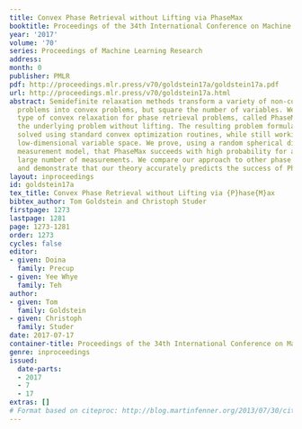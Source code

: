 ```yaml
---
title: Convex Phase Retrieval without Lifting via PhaseMax
booktitle: Proceedings of the 34th International Conference on Machine Learning
year: '2017'
volume: '70'
series: Proceedings of Machine Learning Research
address: 
month: 0
publisher: PMLR
pdf: http://proceedings.mlr.press/v70/goldstein17a/goldstein17a.pdf
url: http://proceedings.mlr.press/v70/goldstein17a.html
abstract: Semidefinite relaxation methods transform a variety of non-convex optimization
  problems into convex problems, but square the number of variables. We study a new
  type of convex relaxation for phase retrieval problems, called PhaseMax, that convexifies
  the underlying problem without lifting. The resulting problem formulation can be
  solved using standard convex optimization routines, while still working in the original,
  low-dimensional variable space. We prove, using a random spherical distribution
  measurement model, that PhaseMax succeeds with high probability for a sufficiently
  large number of measurements. We compare our approach to other phase retrieval methods
  and demonstrate that our theory accurately predicts the success of PhaseMax.
layout: inproceedings
id: goldstein17a
tex_title: Convex Phase Retrieval without Lifting via {P}hase{M}ax
bibtex_author: Tom Goldstein and Christoph Studer
firstpage: 1273
lastpage: 1281
page: 1273-1281
order: 1273
cycles: false
editor:
- given: Doina
  family: Precup
- given: Yee Whye
  family: Teh
author:
- given: Tom
  family: Goldstein
- given: Christoph
  family: Studer
date: 2017-07-17
container-title: Proceedings of the 34th International Conference on Machine Learning
genre: inproceedings
issued:
  date-parts:
  - 2017
  - 7
  - 17
extras: []
# Format based on citeproc: http://blog.martinfenner.org/2013/07/30/citeproc-yaml-for-bibliographies/
---
```

